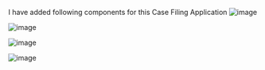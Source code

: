 I have added following components for this Case Filing Application
![image](https://user-images.githubusercontent.com/29857173/187156730-18855bec-abfc-4e5a-b2db-7b4963ac822a.png)

![image](https://user-images.githubusercontent.com/29857173/185910683-e10c382e-0f26-4bf8-a227-72e19449bfb3.png)

![image](https://user-images.githubusercontent.com/29857173/185910818-2c232306-ed8d-404d-a383-c14aff59732b.png)

![image](https://user-images.githubusercontent.com/29857173/187156592-9f77e025-8d8c-412e-a0dd-d27b139dc1b2.png)

